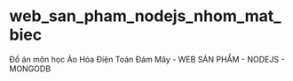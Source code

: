# web_san_pham_nodejs_nhom_mat_biec
Đồ án môn học Ảo Hóa Điện Toán Đám Mây - WEB SẢN PHẨM - NODEJS - MONGODB
